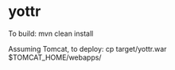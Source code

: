 yottr
=====

To build:
mvn clean install

Assuming Tomcat, to deploy:
cp target/yottr.war $TOMCAT_HOME/webapps/